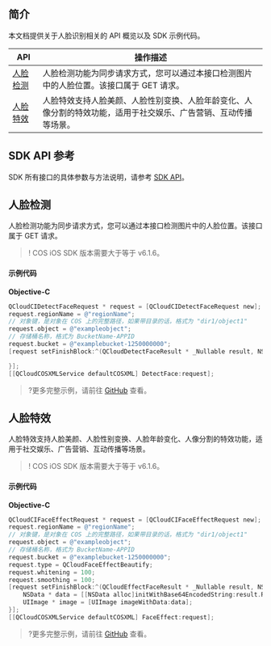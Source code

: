 

## 简介

本文档提供关于人脸识别相关的 API 概览以及 SDK 示例代码。

| API                                                          | 操作描述                                  |
| ------------------------------------------------------------ | ----------------------------------------- |
| [人脸检测](https://cloud.tencent.com/document/product/436/64315) | 人脸检测功能为同步请求方式，您可以通过本接口检测图片中的人脸位置。该接口属于 GET 请求。|
| [人脸特效](https://cloud.tencent.com/document/product/436/54072) | 人脸特效支持人脸美颜、人脸性别变换、人脸年龄变化、人像分割的特效功能，适用于社交娱乐、广告营销、互动传播等场景。|

## SDK API 参考

SDK 所有接口的具体参数与方法说明，请参考 [SDK API](https://cos-ios-sdk-doc-1253960454.file.myqcloud.com/)。


## 人脸检测

人脸检测功能为同步请求方式，您可以通过本接口检测图片中的人脸位置。该接口属于 GET 请求。

> ! COS iOS SDK 版本需要大于等于 v6.1.6。

#### 示例代码
**Objective-C**

[//]: # (.cssg-snippet-head-object)
```objective-c
QCloudCIDetectFaceRequest * request = [QCloudCIDetectFaceRequest new];
request.regionName = @"regionName";
// 对象键，是对象在 COS 上的完整路径，如果带目录的话，格式为 "dir1/object1"
request.object = @"exampleobject";
// 存储桶名称，格式为 BucketName-APPID
request.bucket = @"examplebucket-1250000000";
[request setFinishBlock:^(QCloudDetectFaceResult * _Nullable result, NSError * _Nullable error) {

}];
[[QCloudCOSXMLService defaultCOSXML] DetectFace:request];
```

>?更多完整示例，请前往 [GitHub](https://github.com/tencentyun/cos-snippets/tree/master/iOS/Objc/Examples/cases/FaceOperation.m) 查看。

## 人脸特效

人脸特效支持人脸美颜、人脸性别变换、人脸年龄变化、人像分割的特效功能，适用于社交娱乐、广告营销、互动传播等场景。

> ! COS iOS SDK 版本需要大于等于 v6.1.6。

#### 示例代码
**Objective-C**

[//]: # (.cssg-snippet-head-object)
```objective-c
QCloudCIFaceEffectRequest * request = [QCloudCIFaceEffectRequest new];
request.regionName = @"regionName";
// 对象键，是对象在 COS 上的完整路径，如果带目录的话，格式为 "dir1/object1"
request.object = @"exampleobject";
// 存储桶名称，格式为 BucketName-APPID
request.bucket = @"examplebucket-1250000000";
request.type = QCloudFaceEffectBeautify;
request.whitening = 100;
request.smoothing = 100;
[request setFinishBlock:^(QCloudEffectFaceResult * _Nullable result, NSError * _Nullable error) {
    NSData * data = [[NSData alloc]initWithBase64EncodedString:result.ResultImage options:NSDataBase64DecodingIgnoreUnknownCharacters];
    UIImage * image = [UIImage imageWithData:data];
}];
[[QCloudCOSXMLService defaultCOSXML] FaceEffect:request];
```

>?更多完整示例，请前往 [GitHub](https://github.com/tencentyun/cos-snippets/tree/master/iOS/Objc/Examples/cases/FaceOperation.m) 查看。
